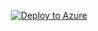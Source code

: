 <p align="center">
  <a href="https://portal.azure.com/#create/Microsoft.Template/uri/https%3A%2F%2Fraw.githubusercontent.com%2F<YOUR_GH_USERNAME>%2FQuasarFX-EURUSD-HTTP%2Fmain%2Finfra%2Fterraform%2Faca%2Fazuredeploy.json" target="_blank">
    <img src="https://aka.ms/deploytoazurebutton" alt="Deploy to Azure">
  </a>
</p>
